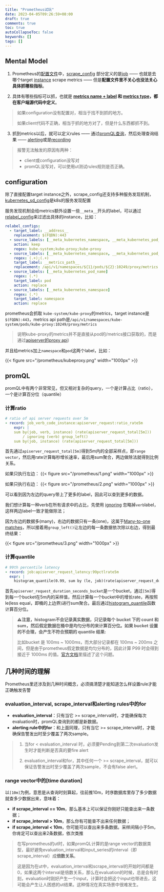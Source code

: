 ```yaml
---
title: "Prometheus试玩"
date: 2023-04-05T09:26:59+08:00
draft: true
comments: true
toc: true
autoCollapseToc: false
keywords: []
tags: []
---
```


## Mental Model
1. Prometheus的[配置文件](https://prometheus.io/docs/prometheus/latest/configuration/configuration/)中，[scrape_config](https://prometheus.io/docs/prometheus/latest/configuration/configuration/#scrape_config) 部分定义的是[job](https://prometheus.io/docs/concepts/jobs_instances/#jobs-and-instances) —— 也就是去哪个target [instance](https://prometheus.io/docs/concepts/jobs_instances/#jobs-and-instances) scrape metrics —— 但是**配置文件里不关心也没法关心具体抓哪些指标**。

2. 具体有哪些指标可以抓，也就是 **[metrics name + label](https://prometheus.io/docs/concepts/data_model/#metric-names-and-labels) 和 [metrics type](https://prometheus.io/docs/concepts/metric_types/)，都在客户端源代码中定义**。

> 如果configuration没有配置对，相当于找不到抓的地方。
> 
> 如果client代码不正确，相当于抓的地方对了，但是什么东西都抓不到。

3. 抓到metrics以后，就可以定义rules —— 通过[promQL查询](https://prometheus.io/docs/prometheus/latest/querying/basics/)，然后处理查询结果 —— [alerting](https://prometheus.io/docs/prometheus/latest/configuration/alerting_rules/)或是[recording](https://prometheus.io/docs/prometheus/latest/configuration/recording_rules/)

> 报警无法触发的原因有两种：
> 
> * client或configuration没写对
> * promQL没写对，可以使用ut测试rules规则是否正确。

## configuration
除了直接配置target instance之外，scrape_config还支持多种服务发现机制，[kubernetes_sd_config](https://prometheus.io/docs/prometheus/latest/configuration/configuration/#kubernetes_sd_config)是k8s的服务发现配置

服务发现机制会给metrics额外设置一些`__meta__`开头的label，可以通过[relabel_config](https://prometheus.io/docs/prometheus/latest/configuration/configuration/#relabel_config)来过滤出具体的instance，比如：

```yaml
relabel_configs:
  - target_label: __address__
    replacement: $(FQDN):443
  - source_labels: [__meta_kubernetes_namespace, __meta_kubernetes_pod_label_component,     __meta_kubernetes_pod_container_name]
    action: keep
    regex: kube-system;kube-proxy;kube-proxy
  - source_labels: [__meta_kubernetes_namespace, __meta_kubernetes_pod_name]
    regex: (.+);(.+)
    target_label: __metrics_path__
    replacement: /api/v1/namespaces/${1}/pods/${2}:10249/proxy/metrics
  - source_labels: [__meta_kubernetes_pod_name]
    regex: (.*)
    target_label: pod
    action: replace
  - source_labels: [__meta_kubernetes_namespace]
    regex: (.*)
    target_label: namespace
    action: replace
```

prometheus会抓取 `kube-system/kube-proxy`的metrics，target instance是`$(FQDN):443`，metrics api path是`/api/v1/namespaces/kube-system/pods/kube-proxy:10249/proxy/metrics`

> 说明kube-proxy的metrics并不是直接从pod的/metrics接口获取的，而是通过[apiserver的proxy api](https://kubernetes.io/docs/tasks/access-application-cluster/access-cluster-services/#manually-constructing-apiserver-proxy-urls))

并且给metrics加上`namespace`和`pod`这两个label，比如：

{{< figure src="/prometheus/kubeproxy.png" width="1000px" >}}




## promQL

promQL中有两个非常常见，但又相对复杂的query，一个是计算占比（ratio），一个是计算百分位（quantile）

### 计算ratio

```yaml
# ratio of api server requests over 5m
- record: job_verb_code_instance:apiserver_request:ratio_rate5m
    expr: |
    sum by(job, verb, instance) (rate(apiserver_request_total[5m]))
        / ignoring (verb) group_left()
    sum by(job, instance) (rate(apiserver_request_total[5m]))
```

首先通过`apiserver_request_total[5m]`得到5m内的全部采样点，即`range vector`，然后用rate计算每秒增长速率，最后用sum聚合，两边做除法就得到比例关系。

如果只执行左边：
{{< figure src="/prometheus/1.png" width="1000px" >}}

如果只执行右边：
{{< figure src="/prometheus/2.png" width="1000px" >}}

可以看到因为左边的query带上了更多的label，因此可以查到更多的数据。

我们想计算每一种verb在所有请求中的占比，先使用 [ignoring](https://prometheus.io/docs/prometheus/latest/querying/operators/#vector-matching-keywords) 忽略掉`verb`label，这样两边label一致才能做除法；

因为左边的数据多(many)，右边的数据只有一条(one)，这属于[Many-to-one matches](https://prometheus.io/docs/prometheus/latest/querying/operators/#many-to-one-and-one-to-many-vector-matches)，所以接着用`group_left()`让左边的每一条数据依次除以右边，得到最终结果：

{{< figure src="/prometheus/3.png" width="1000px" >}}


### 计算quantile

```yaml
# 99th percentile latency
- record: job:apiserver_request_latency:99pctlrate5m
  expr: |
    histogram_quantile(0.99, sum by (le, job)(rate(apiserver_request_duration_seconds_bucket{verb=~"GET|POST|DELETE|PATCH"}[5m]))) * 1000 > 0
```

首先`apiserver_request_duration_seconds_bucket`是一个bucket，通过`[5m]`得到每一个bucket在5m内的采样值，然后计算每一个bucket中的增长rate，再按照le(less equal，即桶的上边界)进行sum聚合。最后通过[histogram_quantile](https://prometheus.io/docs/prometheus/latest/querying/functions/#histogram_quantile)函数计算百分位。

>**⚠️注意，histogram不会记录真实数据，只记录每个 bucket 下的 count 和 sum，然后假定数据在桶中是均匀分布的来计算百分位。如果 bucket 设置的不合理，会产生不符合预期的 quantile 结果:**
> 
> 比如bucket 是 100ms ~ 1000ms，而大部分记录都在 100ms ~ 200ms 之间，但是由于prometheus假定数据是均匀分布的，因此计算 P99 时会得到接近于 1000ms 的值。[官方文档](https://prometheus.io/docs/practices/histograms/#errors-of-quantile-estimation)里描述了这个问题。



## 几种时间的理解
Prometheus里还涉及到几种时间概念，必须搞清楚才能知道怎么样设置rule才能正确触发告警

### evaluation_interval, scrape_interval和alerting rules中的for
- **evaluation_interval**：只有当它 >= scrape_interval时，才能确保每次evaluation时，promQL查询到的都是新数据。
- **alerting rule中的for**：和上面同理，只有当它 >= scrape_interval时，才能确保告警发出时至少覆盖了两次sample。

> 1. 当for < evaluation_interval 时，必须要Pending到第二次evaluation发生时才能判断是否真的要fire alert
> 
> 2. evaluation_interval和for，其中任何一个 >= scrape_interval，就可以保证告警发出时至少覆盖了两次sample，不会有false alert。

### range vector中的[time duration]
以`[10m]`为例，意思是从查询时刻算起，往前推10m，时序数据库里存了多少数据就查多少数据出来，意味着：

- **if scrape_interval == 10m**，那么基本上可以保证你刚好只能查出来一条数据；
- **if scrape_interval > 10m**，那么你有可能查不出来任何数据；
- **if scrape_interval < 10m**，你可能可以查出来多条数据。采样间隔小于5m，你肯定可以查出来2条数据，依次类推

> 在写prometheus的ut时，如果promQL计算的是range vector的数据类型，最好避免evaluation_interval和input_series的interval（即scrape_interval）成**倍数关系**。
> 
> 这是因为在ut中，evaluation_interval和scrape_interval的开始时间都是0，如果这两个interval是倍数关系，那么在evaluation的时候，总是会有时刻，evaluation时刚好产生一个input，计算时会把这个input也带进去，这可能会产生让人困惑的ut结果。这种情况在真实场景中很难发生。